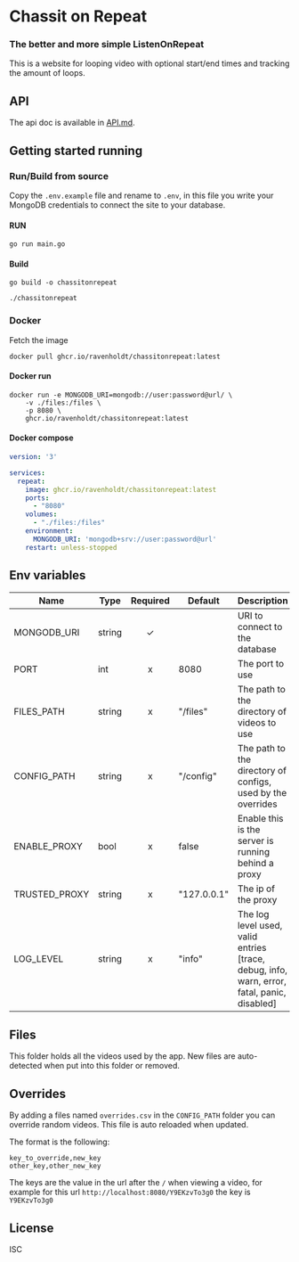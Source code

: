 # Chassit on Repeat
### The better and more simple ListenOnRepeat

This is a website for looping video with optional start/end times and tracking the amount of loops.


## API
The api doc is available in [API.md](API.md).


## Getting started running

### Run/Build from source
Copy the `.env.example` file and rename to `.env`,
in this file you write your MongoDB credentials to connect the site to your database.

#### RUN
```shell
go run main.go
```

#### Build
```shell
go build -o chassitonrepeat
```
```shell
./chassitonrepeat
```

### Docker

Fetch the image
```shell
docker pull ghcr.io/ravenholdt/chassitonrepeat:latest
```

#### Docker run
```shell
docker run -e MONGODB_URI=mongodb://user:password@url/ \
    -v ./files:/files \
    -p 8080 \
    ghcr.io/ravenholdt/chassitonrepeat:latest 
```

#### Docker compose

```yaml
version: '3'

services:
  repeat:
    image: ghcr.io/ravenholdt/chassitonrepeat:latest
    ports:
      - "8080"
    volumes:
      - "./files:/files"
    environment:
      MONGODB_URI: 'mongodb+srv://user:password@url'
    restart: unless-stopped
```

## Env variables

| Name          | Type   | Required | Default     | Description                                                                                 |
|---------------|--------|:--------:|-------------|---------------------------------------------------------------------------------------------|
| MONGODB_URI   | string |    ✓     |             | URI to connect to the database                                                              |
| PORT          | int    |    x     | 8080        | The port to use                                                                             |
| FILES_PATH    | string |    x     | "/files"    | The path to the directory of videos to use                                                  |
| CONFIG_PATH   | string |    x     | "/config"   | The path to the directory of configs, used by the overrides                                 |
| ENABLE_PROXY  | bool   |    x     | false       | Enable this is the server is running behind a proxy                                         |
| TRUSTED_PROXY | string |    x     | "127.0.0.1" | The ip of the proxy                                                                         |
| LOG_LEVEL     | string |    x     | "info"      | The log level used, valid entries [trace, debug, info, warn, error, fatal, panic, disabled] |

## Files
This folder holds all the videos used by the app.
New files are auto-detected when put into this folder or removed.

## Overrides
By adding a files named `overrides.csv` in the `CONFIG_PATH` folder you can override random videos.
This file is auto reloaded when updated.

The format is the following:
```csv
key_to_override,new_key
other_key,other_new_key
```
The keys are the value in the url after the `/` when viewing a video, for example for this url `http://localhost:8080/Y9EKzvTo3g0` the key is `Y9EKzvTo3g0`

## License
ISC